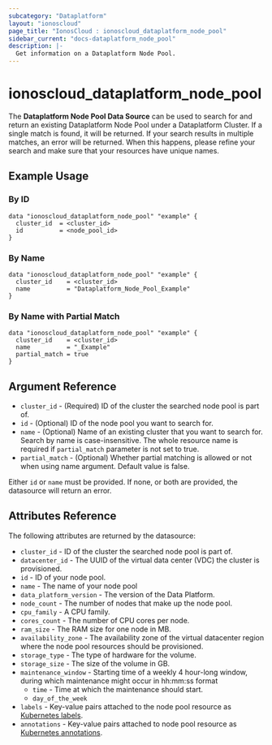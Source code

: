 ```yaml
---
subcategory: "Dataplatform"
layout: "ionoscloud"
page_title: "IonosCloud : ionoscloud_dataplatform_node_pool"
sidebar_current: "docs-dataplatform_node_pool"
description: |-
  Get information on a Dataplatform Node Pool.
---
```


# ionoscloud\_dataplatform_node_pool

The **Dataplatform Node Pool Data Source** can be used to search for and return an existing Dataplatform Node Pool under a Dataplatform Cluster.
If a single match is found, it will be returned. If your search results in multiple matches, an error will be returned.
When this happens, please refine your search and make sure that your resources have unique names.

## Example Usage

### By ID
```hcl
data "ionoscloud_dataplatform_node_pool" "example" {
  cluster_id  = <cluster_id>
  id	      = <node_pool_id>
}
```

### By Name

```hcl
data "ionoscloud_dataplatform_node_pool" "example" {
  cluster_id    = <cluster_id>
  name      	= "Dataplatform_Node_Pool_Example"
}
```

### By Name with Partial Match

```hcl
data "ionoscloud_dataplatform_node_pool" "example" {
  cluster_id    = <cluster_id>
  name      	= "_Example"
  partial_match = true
}
```

## Argument Reference

* `cluster_id` - (Required) ID of the cluster the searched node pool is part of.
* `id` - (Optional) ID of the node pool you want to search for.
* `name` - (Optional) Name of an existing cluster that you want to search for. Search by name is case-insensitive. The whole resource name is required if `partial_match` parameter is not set to true.
* `partial_match` - (Optional) Whether partial matching is allowed or not when using name argument. Default value is false.

Either `id` or `name` must be provided. If none, or both are provided, the datasource will return an error.

## Attributes Reference

The following attributes are returned by the datasource:

* `cluster_id` - ID of the cluster the searched node pool is part of.
* `datacenter_id` - The UUID of the virtual data center (VDC) the cluster is provisioned.
* `id` - ID of your node pool.
* `name` - The name of your node pool
* `data_platform_version` - The version of the Data Platform.
* `node_count` - The number of nodes that make up the node pool.
* `cpu_family` - A CPU family.
* `cores_count` - The number of CPU cores per node. 
* `ram_size` - The RAM size for one node in MB. 
* `availability_zone` - The availability zone of the virtual datacenter region where the node pool resources should be provisioned. 
* `storage_type` - The type of hardware for the volume. 
* `storage_size` - The size of the volume in GB. 
* `maintenance_window` - Starting time of a weekly 4 hour-long window, during which maintenance might occur in hh:mm:ss format
  * `time` - Time at which the maintenance should start. 
  * `day_of_the_week` 
* `labels` - Key-value pairs attached to the node pool resource as [Kubernetes labels](https://kubernetes.io/docs/concepts/overview/working-with-objects/labels/).
* `annotations` - Key-value pairs attached to node pool resource as [Kubernetes annotations](https://kubernetes.io/docs/concepts/overview/working-with-objects/annotations/).
